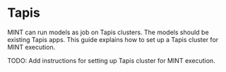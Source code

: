 # Tapis

MINT can run models as job on Tapis clusters. The models should be existing Tapis apps. This guide explains how to set up a Tapis cluster for MINT execution.

TODO: Add instructions for setting up Tapis cluster for MINT execution.
